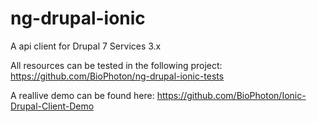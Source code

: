 # ng-drupal-ionic
A api client for Drupal 7 Services 3.x

All resources can be tested in the following project: https://github.com/BioPhoton/ng-drupal-ionic-tests

A reallive demo can be found here: https://github.com/BioPhoton/Ionic-Drupal-Client-Demo
